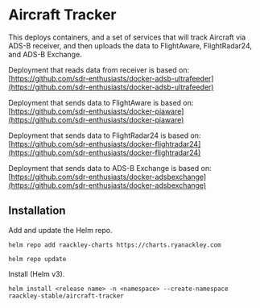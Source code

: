 # Aircraft Tracker

This deploys containers, and a set of services that will track Aircraft via ADS-B receiver, and then uploads the data to FlightAware, FlightRadar24, and ADS-B Exchange.

Deployment that reads data from receiver is based on: [https://github.com/sdr-enthusiasts/docker-adsb-ultrafeeder](https://github.com/sdr-enthusiasts/docker-adsb-ultrafeeder)

Deployment that sends data to FlightAware is based on: [https://github.com/sdr-enthusiasts/docker-piaware](https://github.com/sdr-enthusiasts/docker-piaware)

Deployment that sends data to FlightRadar24 is based on: [https://github.com/sdr-enthusiasts/docker-flightradar24](https://github.com/sdr-enthusiasts/docker-flightradar24)

Deployment that sends data to ADS-B Exchange is based on: [https://github.com/sdr-enthusiasts/docker-adsbexchange](https://github.com/sdr-enthusiasts/docker-adsbexchange)

## Installation

Add and update the Helm repo.

```
helm repo add raackley-charts https://charts.ryanackley.com
```

```
helm repo update
```

Install (Helm v3).

```
helm install <release name> -n <namespace> --create-namespace raackley-stable/aircraft-tracker
```
